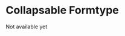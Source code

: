 # Collapsable Formtype
Not available yet

<!-- # Collapsable Formtype
A [Function](https://developer.mozilla.org/en-US/docs/Web/JavaScript/Reference/Global_Objects/Function) which returns an object for your option
## Example Usage
```js
optionType: SoftUI.formTypes.collapsable(
    {
        optionId: 'collapsableSwitch',
        disabled: false,
        getActualSet: async ({guild}) => {},
        setNew: async ({guild, newValue}) => {}
    }, 
    [
        {
            optionId: 'subOption',
            optionName: "Sub dropdown option",
            optionType: DBD.formTypes.input("hello :(", 1, 16, false, true),
            getActualSet: async ({guild}) => {},
            setNew: async ({guild, newData}) => {}
        },
    ]
),
```

## Params
| Name | Type | Description |
| :--- | :--- | :--- |
| `togglable` | [Object](https://developer.mozilla.org/en-US/docs/Web/JavaScript/Reference/Global_Objects/Object) | An object for the switch formtype |
| `options.children` | [Array](https://developer.mozilla.org/en-US/docs/Web/JavaScript/Reference/Global_Objects/Array) | The Array of objects for the child formtypes. |

## Types
- [Array](https://developer.mozilla.org/en-US/docs/Web/JavaScript/Reference/Global_Objects/Array) -->
